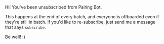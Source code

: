 Hi! You've been unsubscribed from Pairing Bot.

This happens at the end of every batch, and everyone is offboarded even if they're still in batch. If you'd like to re-subscribe, just send me a message that says `subscribe`.

Be well! :)
